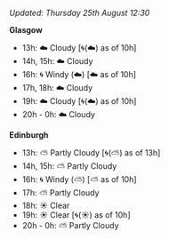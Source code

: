 *Updated: Thursday 25th August 12:30*

**Glasgow**

* 13h: :cloud: Cloudy [:cyclone:(:cloud:) as of 10h]
* 14h, 15h: :cloud: Cloudy
* 16h: :cyclone: Windy (:cloud:) [:cloud: as of 10h]
* 17h, 18h: :cloud: Cloudy
* 19h: :cloud: Cloudy [:cyclone:(:cloud:) as of 10h]
* 20h - 0h: :cloud: Cloudy

**Edinburgh**

* 13h: :partly_sunny: Partly Cloudy [:cyclone:(:partly_sunny:) as of 13h]
* 14h, 15h: :partly_sunny: Partly Cloudy
* 16h: :cyclone: Windy (:partly_sunny:) [:partly_sunny: as of 10h]
* 17h: :partly_sunny: Partly Cloudy
* 18h: :sunny: Clear
* 19h: :sunny: Clear [:cyclone:(:sunny:) as of 10h]
* 20h - 0h: :partly_sunny: Partly Cloudy
